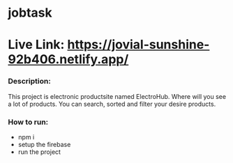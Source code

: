 ﻿# jobtask

# Live Link: https://jovial-sunshine-92b406.netlify.app/

### Description: 
This project is electronic productsite named ElectroHub. Where will you see a lot of products. You can search, sorted and filter your desire products.

### How to run: 
* npm i
* setup the firebase
* run the project




 
 
